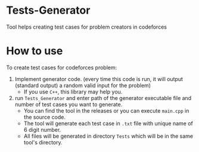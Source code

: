 # Tests-Generator
Tool helps creating test cases for problem creators in codeforces

# How to use

To create test cases for codeforces problem:

1. Implement generator code. (every time this code is run, it will output (standard output) a random valid input for the problem)
    - If you use `C++`, this library may help you.
2. run `Tests_Generator` and enter path of the generator executable file and number of test cases you want to generate.
    - You can find the tool in the releases or you can execute `main.cpp` in the source code.
    - The tool will generate each test case in `.txt` file with unique name of 6 digit number.
    - All files will be generated in directory `Tests` which will be in the same tool's directory.
